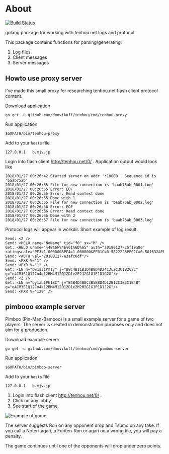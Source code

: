 # About

[![Build Status](https://travis-ci.org/dnovikoff/tenhou.svg?branch=master)](https://travis-ci.org/dnovikoff/tenhou)

golang package for working with tenhou net logs and protocol

This package contains functions for parsing/generating:
1. Log files
2. Client messages
3. Server messages

## Howto use proxy server
I've made this small proxy for researching tenhou.net flash client protocol content.

Download application
```
go get -u github.com/dnovikoff/tenhou/cmd/tenhou-proxy
```

Run application
```
$GOPATH/bin/tenhou-proxy
```

Add to your `hosts` file
```
127.0.0.1	b.mjv.jp
```

Login into flash client http://tenhou.net/0/ .
Application output would look like
```
2018/01/27 00:26:42 Started server on addr ':10080'. Sequence id is 'baab75ab'
2018/01/27 00:26:55 File for new connection is 'baab75ab_0001.log'
2018/01/27 00:26:55 Error: EOF
2018/01/27 00:26:55 Error: Read context done
2018/01/27 00:26:55 Done with 1
2018/01/27 00:26:55 File for new connection is 'baab75ab_0002.log'
2018/01/27 00:26:56 Error: EOF
2018/01/27 00:26:56 Error: Read context done
2018/01/27 00:26:56 Done with 2
2018/01/27 00:26:57 File for new connection is 'baab75ab_0003.log'
```

Protocol logs will appear in workdir.
Short example of log result.
```
Send: <Z />
Send: <HELO name="NoName" tid="f0" sx="M" />
Get: <HELO uname="%4E%6F%4E%61%6D%65" auth="20180127-c5f19a8e" ratingscale="PF3=1.000000&PF4=1.000000&PF01C=0.582222&PF02C=0.501632&PF03C=0.414869&PF11C=0.823386&PF12C=0.709416&PF13C=0.586714&PF23C=0.378722&PF33C=0.535594&PF1C00=8.000000"/>
Send: <AUTH val="20180127-e3afc0df"/>
Send: <PXR V="1" />
Send: <PXR V="1" />
Get: <LN n="bw1aJ1Pm1y" j="B8C4B11B1D4B8D4D24C3C2C3C1B2C2C" g="o4CM3E1Q12Co4g12BM4M12Q12D1e2P2J2G1G1P1D1G2G"/>
Send: <Z />
Get: <LN n="by1aL1Ph1BC" j="B4B4D4B8C3B5B8D4D12B12C3B5C1B4B" g="o4CM3E1Q12Co4k12BM4M12Q12D1e2M2M2G1G1P1D1J2G"/>
Send: <PXR V="129" />
```

## pimbooo example server
Pimboo (Pin-Man-Bamboo) is a small example server for a game of two players.
The server is created in demonstration purposes only and does not aim for a production.

Download example server
```
go get -u github.com/dnovikoff/tenhou/cmd/pimboo-server
```

Run application
```
$GOPATH/bin/pimboo-server
```

Add to your `hosts` file
```
127.0.0.1	b.mjv.jp
```

1. Login into flash client http://tenhou.net/0/ .
2. Click on any lobby
3. See start of the game

![Example of game](https://raw.githubusercontent.com/dnovikoff/tenhou/master/cmd/pimboo-server/example.gif)

The server suggests Ron on any opponent drop and Tsumo on any take.
If you call a Noten-agari, a Furiten-Ron or agari on a wrong tile, you will pay a penalty.

The game continues until one of the opponents will drop under zero points.